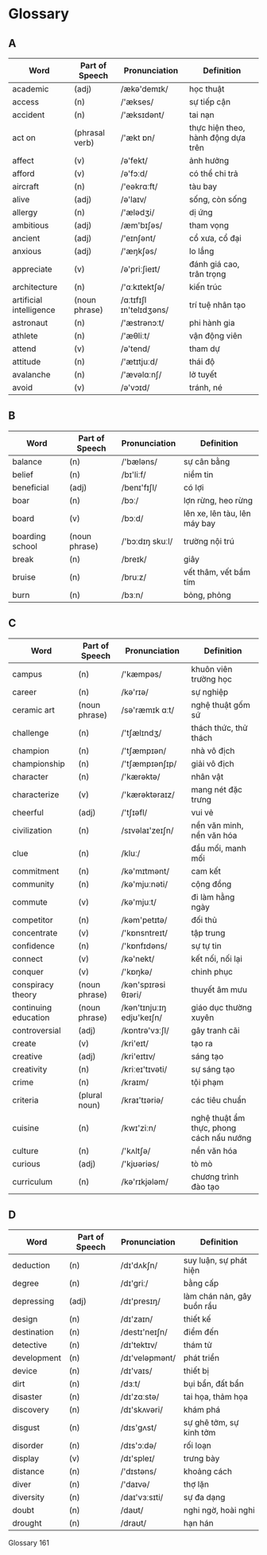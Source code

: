 # Glossary

## A

| Word | Part of Speech | Pronunciation | Definition |
|------|----------------|---------------|------------|
| academic | (adj) | /ækə'demɪk/ | học thuật |
| access | (n) | /'ækses/ | sự tiếp cận |
| accident | (n) | /'æksɪdənt/ | tai nạn |
| act on | (phrasal verb) | /'ækt ɒn/ | thực hiện theo, hành động dựa trên |
| affect | (v) | /ə'fekt/ | ảnh hưởng |
| afford | (v) | /ə'fɔːd/ | có thể chi trả |
| aircraft | (n) | /'eəkrɑːft/ | tàu bay |
| alive | (adj) | /ə'laɪv/ | sống, còn sống |
| allergy | (n) | /'ælədʒi/ | dị ứng |
| ambitious | (adj) | /æm'bɪʃəs/ | tham vọng |
| ancient | (adj) | /'eɪnʃənt/ | cổ xưa, cổ đại |
| anxious | (adj) | /'æŋkʃəs/ | lo lắng |
| appreciate | (v) | /ə'priːʃieɪt/ | đánh giá cao, trân trọng |
| architecture | (n) | /'ɑːkɪtektʃə/ | kiến trúc |
| artificial intelligence | (noun phrase) | /ɑːtɪfɪʃl ɪn'telɪdʒəns/ | trí tuệ nhân tạo |
| astronaut | (n) | /'æstrənɔːt/ | phi hành gia |
| athlete | (n) | /'æθliːt/ | vận động viên |
| attend | (v) | /ə'tend/ | tham dự |
| attitude | (n) | /'ætɪtjuːd/ | thái độ |
| avalanche | (n) | /'ævəlɑːnʃ/ | lở tuyết |
| avoid | (v) | /ə'vɔɪd/ | tránh, né |

## B

| Word | Part of Speech | Pronunciation | Definition |
|------|----------------|---------------|------------|
| balance | (n) | /'bæləns/ | sự cân bằng |
| belief | (n) | /bɪ'liːf/ | niềm tin |
| beneficial | (adj) | /benɪ'fɪʃl/ | có lợi |
| boar | (n) | /bɔː/ | lợn rừng, heo rừng |
| board | (v) | /bɔːd/ | lên xe, lên tàu, lên máy bay |
| boarding school | (noun phrase) | /'bɔːdɪŋ skuːl/ | trường nội trú |
| break | (n) | /breɪk/ | giây |
| bruise | (n) | /bruːz/ | vết thâm, vết bầm tím |
| burn | (n) | /bɜːn/ | bỏng, phỏng |

## C

| Word | Part of Speech | Pronunciation | Definition |
|------|----------------|---------------|------------|
| campus | (n) | /'kæmpəs/ | khuôn viên trường học |
| career | (n) | /kə'rɪə/ | sự nghiệp |
| ceramic art | (noun phrase) | /sə'ræmɪk ɑːt/ | nghệ thuật gốm sứ |
| challenge | (n) | /'tʃælɪndʒ/ | thách thức, thử thách |
| champion | (n) | /'tʃæmpɪən/ | nhà vô địch |
| championship | (n) | /'tʃæmpɪənʃɪp/ | giải vô địch |
| character | (n) | /'kærəktə/ | nhân vật |
| characterize | (v) | /'kærəktəraɪz/ | mang nét đặc trưng |
| cheerful | (adj) | /'tʃɪəfl/ | vui vẻ |
| civilization | (n) | /sɪvəlaɪ'zeɪʃn/ | nền văn minh, nền văn hóa |
| clue | (n) | /kluː/ | đầu mối, manh mối |
| commitment | (n) | /kə'mɪtmənt/ | cam kết |
| community | (n) | /kə'mjuːnəti/ | cộng đồng |
| commute | (v) | /kə'mjuːt/ | đi làm hằng ngày |
| competitor | (n) | /kəm'petɪtə/ | đối thủ |
| concentrate | (v) | /'kɒnsntreɪt/ | tập trung |
| confidence | (n) | /'kɒnfɪdəns/ | sự tự tin |
| connect | (v) | /kə'nekt/ | kết nối, nối lại |
| conquer | (v) | /'kɒŋkə/ | chinh phục |
| conspiracy theory | (noun phrase) | /kən'spɪrəsi θɪəri/ | thuyết âm mưu |
| continuing education | (noun phrase) | /kən'tɪnjuːɪŋ edjʊ'keɪʃn/ | giáo dục thường xuyên |
| controversial | (adj) | /kɒntrə'vɜːʃl/ | gây tranh cãi |
| create | (v) | /kri'eɪt/ | tạo ra |
| creative | (adj) | /kri'eɪtɪv/ | sáng tạo |
| creativity | (n) | /kriːeɪ'tɪvəti/ | sự sáng tạo |
| crime | (n) | /kraɪm/ | tội phạm |
| criteria | (plural noun) | /kraɪ'tɪəriə/ | các tiêu chuẩn |
| cuisine | (n) | /kwɪ'ziːn/ | nghệ thuật ẩm thực, phong cách nấu nướng |
| culture | (n) | /'kʌltʃə/ | nền văn hóa |
| curious | (adj) | /'kjʊəriəs/ | tò mò |
| curriculum | (n) | /kə'rɪkjələm/ | chương trình đào tạo |

## D

| Word | Part of Speech | Pronunciation | Definition |
|------|----------------|---------------|------------|
| deduction | (n) | /dɪ'dʌkʃn/ | suy luận, sự phát hiện |
| degree | (n) | /dɪ'griː/ | bằng cấp |
| depressing | (adj) | /dɪ'presɪŋ/ | làm chán nản, gây buồn rầu |
| design | (n) | /dɪ'zaɪn/ | thiết kế |
| destination | (n) | /destɪ'neɪʃn/ | điểm đến |
| detective | (n) | /dɪ'tektɪv/ | thám tử |
| development | (n) | /dɪ'veləpmənt/ | phát triển |
| device | (n) | /dɪ'vaɪs/ | thiết bị |
| dirt | (n) | /dɜːt/ | bụi bẩn, đất bẩn |
| disaster | (n) | /dɪ'zɑːstə/ | tai họa, thảm họa |
| discovery | (n) | /dɪ'skʌvəri/ | khám phá |
| disgust | (n) | /dɪs'gʌst/ | sự ghê tởm, sự kinh tởm |
| disorder | (n) | /dɪs'ɔːdə/ | rối loạn |
| display | (v) | /dɪ'spleɪ/ | trưng bày |
| distance | (n) | /'dɪstəns/ | khoảng cách |
| diver | (n) | /'daɪvə/ | thợ lặn |
| diversity | (n) | /daɪ'vɜːsɪti/ | sự đa dạng |
| doubt | (n) | /daʊt/ | nghi ngờ, hoài nghi |
| drought | (n) | /draʊt/ | hạn hán |

Glossary 161